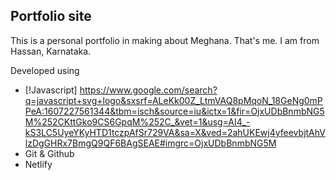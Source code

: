 ## Portfolio site

This is a personal portfolio in making about Meghana. That's me.
I am from Hassan, Karnataka. 

Developed using 

- [!Javascript] https://www.google.com/search?q=javascript+svg+logo&sxsrf=ALeKk00Z_LtmVAQ8pMqoN_18GeNg0mPPeA:1607227561344&tbm=isch&source=iu&ictx=1&fir=OjxUDbBnmbNG5M%252CKttGko9CS6GpqM%252C_&vet=1&usg=AI4_-kS3LC5UyeYKyHTD1tczpAfSr729VA&sa=X&ved=2ahUKEwj4yfeevbjtAhVlzDgGHRx7BmgQ9QF6BAgSEAE#imgrc=OjxUDbBnmbNG5M
- Git & Github
- Netlify

